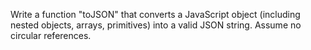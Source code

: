 Write a function "toJSON" that converts a JavaScript object (including nested objects, arrays, primitives) into a valid JSON string. Assume no circular references.